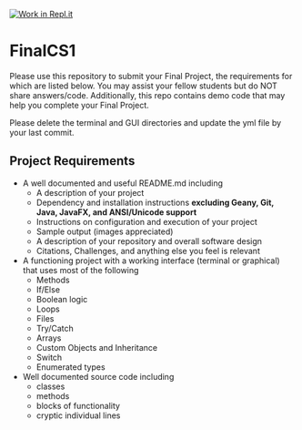 [![Work in Repl.it](https://classroom.github.com/assets/work-in-replit-14baed9a392b3a25080506f3b7b6d57f295ec2978f6f33ec97e36a161684cbe9.svg)](https://classroom.github.com/online_ide?assignment_repo_id=4823718&assignment_repo_type=AssignmentRepo)
# FinalCS1

Please use this repository to submit your Final Project, the requirements for which are listed below. You may assist your fellow students but do NOT share answers/code. Additionally, this repo contains demo code that may help you complete your Final Project.

Please delete the terminal and GUI directories and update the yml file by your last commit.

## Project Requirements

- A well documented and useful README.md including
  - A description of your project
  - Dependency and installation instructions **excluding Geany, Git, Java, JavaFX, and ANSI/Unicode support**
  - Instructions on configuration and execution of your project
  - Sample output (images appreciated)
  - A description of your repository and overall software design 
  - Citations, Challenges, and anything else you feel is relevant
- A functioning project with a working interface (terminal or graphical) that uses most of the following
  - Methods
  - If/Else 
  - Boolean logic
  - Loops
  - Files
  - Try/Catch
  - Arrays
  - Custom Objects and Inheritance
  - Switch
  - Enumerated types
- Well documented source code including 
  - classes
  - methods
  - blocks of functionality
  - cryptic individual lines
